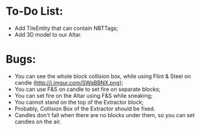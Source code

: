 To-Do List:
========
 - Add TileEntity that can contain NBTTags;
 - Add 3D model to our Altar.

Bugs:
========
 - You can see the whole block collision box, while using Flint & Steel on candle (http://i.imgur.com/SWqBBNX.png);
 - You can use F&S on candle to set fire on separate blocks;
 - You can set fire on the Altar using F&S while sneaking;
 - You cannot stand on the top of the Extractor block;
  - Probably, Collision Box of the Extractor should be fixed.
 - Candles don't fall when there are no blocks under them, so you can set candles on the air.
